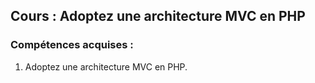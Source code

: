 ## Cours : Adoptez une architecture MVC en PHP

### __Compétences acquises :__
1. Adoptez une architecture MVC en PHP.